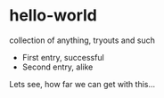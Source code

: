 # hello-world
collection of anything, tryouts and such

* First entry, successful
* Second entry, alike

Lets see, how far we can get with this...
